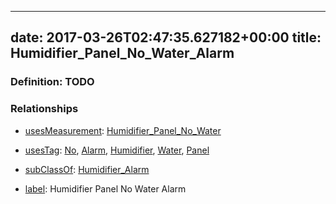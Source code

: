 
---
date: 2017-03-26T02:47:35.627182+00:00
title: Humidifier_Panel_No_Water_Alarm
---
### Definition: TODO

### Relationships

* [usesMeasurement](https://brickschema.org/schema/1.0/BrickFrame#usesMeasurement): [Humidifier_Panel_No_Water](https://brickschema.org/schema/1.0/Brick#Humidifier_Panel_No_Water)

* [usesTag](https://brickschema.org/schema/1.0/BrickFrame#usesTag): [No](https://brickschema.org/schema/1.0/BrickTag#No), [Alarm](https://brickschema.org/schema/1.0/BrickTag#Alarm), [Humidifier](https://brickschema.org/schema/1.0/BrickTag#Humidifier), [Water](https://brickschema.org/schema/1.0/BrickTag#Water), [Panel](https://brickschema.org/schema/1.0/BrickTag#Panel)

* [subClassOf](http://www.w3.org/2000/01/rdf-schema#subClassOf): [Humidifier_Alarm](https://brickschema.org/schema/1.0/Brick#Humidifier_Alarm)

* [label](http://www.w3.org/2000/01/rdf-schema#label): Humidifier Panel No Water Alarm
